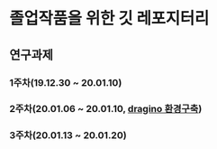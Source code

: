 졸업작품을 위한 깃 레포지터리
====================================

연구과제
-----------------

### 1주차(19.12.30 ~ 20.01.10)
### 2주차(20.01.06 ~ 20.01.10, [dragino 환경구축](https://github.com/PARKINHYO/dragino-environment))
### 3주차(20.01.13 ~ 20.01.20)

